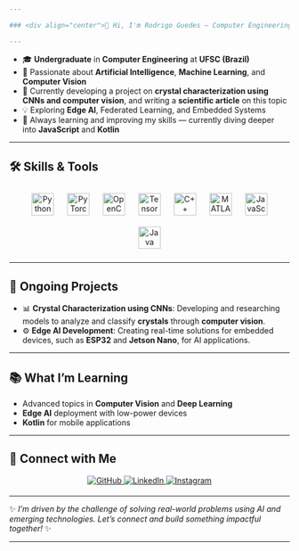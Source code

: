 ```yaml
---

### <div align="center">👋 Hi, I'm Rodrigo Guedes — Computer Engineering Student</div>  

---
```


- 🎓 **Undergraduate** in **Computer Engineering** at **UFSC (Brazil)**  
- 🤖 Passionate about **Artificial Intelligence**, **Machine Learning**, and **Computer Vision**  
- 🔬 Currently developing a project on **crystal characterization using CNNs and computer vision**, and writing a **scientific article** on this topic  
- 💡 Exploring **Edge AI**, Federated Learning, and Embedded Systems  
- 🌱 Always learning and improving my skills — currently diving deeper into **JavaScript** and **Kotlin**  

---

## 🛠️ **Skills & Tools**  

<div align="center">  
<a href="https://www.python.org/" target="_blank"><img style="margin: 10px" src="https://profilinator.rishav.dev/skills-assets/python-original.svg" alt="Python" height="40" /></a>  
<a href="https://pytorch.org/" target="_blank"><img style="margin: 10px" src="https://upload.wikimedia.org/wikipedia/commons/9/96/Pytorch_logo.png" alt="PyTorch" height="40" /></a>  
<a href="https://opencv.org/" target="_blank"><img style="margin: 10px" src="https://upload.wikimedia.org/wikipedia/commons/3/32/OpenCV_Logo_with_text_svg_version.svg" alt="OpenCV" height="40" /></a>  
<a href="https://www.tensorflow.org/" target="_blank"><img style="margin: 10px" src="https://profilinator.rishav.dev/skills-assets/tensorflow-icon.svg" alt="TensorFlow" height="40" /></a>  
<a href="https://www.cplusplus.com/" target="_blank"><img style="margin: 10px" src="https://profilinator.rishav.dev/skills-assets/cplusplus-original.svg" alt="C++" height="40" /></a>  
<a href="https://www.mathworks.com/products/matlab.html" target="_blank"><img style="margin: 10px" src="https://upload.wikimedia.org/wikipedia/commons/2/21/Matlab_Logo.png" alt="MATLAB" height="40" /></a>  
<a href="https://www.javascript.com/" target="_blank"><img style="margin: 10px" src="https://profilinator.rishav.dev/skills-assets/javascript-original.svg" alt="JavaScript" height="40" /></a>  
<a href="https://www.java.com/" target="_blank"><img style="margin: 10px" src="https://profilinator.rishav.dev/skills-assets/java-original-wordmark.svg" alt="Java" height="40" /></a>  
</div>

---

## 🧠 **Ongoing Projects**

- 📊 **Crystal Characterization using CNNs**: Developing and researching models to analyze and classify **crystals** through **computer vision**.  
- ⚙️ **Edge AI Development**: Creating real-time solutions for embedded devices, such as **ESP32** and **Jetson Nano**, for AI applications.  

---

## 📚 **What I’m Learning**

- Advanced topics in **Computer Vision** and **Deep Learning**  
- **Edge AI** deployment with low-power devices  
- **Kotlin** for mobile applications  

---

## 🚀 **Connect with Me**

<div align="center">
<a href="https://github.com/rodrigoguedes09" target="_blank">
<img src="https://img.shields.io/badge/github-%2324292e.svg?&style=for-the-badge&logo=github&logoColor=white" alt="GitHub" style="margin-bottom: 5px;" />
</a>
<a href="https://linkedin.com/in/rodrigo-guedes-" target="_blank">
<img src="https://img.shields.io/badge/linkedin-%231E77B5.svg?&style=for-the-badge&logo=linkedin&logoColor=white" alt="LinkedIn" style="margin-bottom: 5px;" />
</a>
<a href="https://instagram.com/guigo_guedes" target="_blank">
<img src="https://img.shields.io/badge/instagram-%23000000.svg?&style=for-the-badge&logo=instagram&logoColor=white" alt="Instagram" style="margin-bottom: 5px;" />
</a>
</div>  

---

✨ *I’m driven by the challenge of solving real-world problems using AI and emerging technologies. Let’s connect and build something impactful together!* ✨  

---
